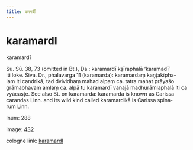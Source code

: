 ```yaml
---
title: करमर्दी
---
```


# karamardI

karamardī  <div n="P" />Su. Sū. 38, 73 (omitted in Bt.), Ḍa.: karamardī kṣīraphalā ‘karamadī’ <div n="lb" />iti loke. Śiva. Dr., phalavarga 11 (karamarda): karamardaṃ kaṇṭakīpha- <div n="lb" />lam iti candrikā, tad dvividhaṃ mahad alpaṃ ca. tatra mahat prāyaśo <div n="lb" />grāmabhavam amlaṃ ca. alpā tu karamardī vanajā madhurāmlaphalā iti ca <div n="lb" />vyācaṣṭe. See also Bt. on karamarda: karamarda is known as Carissa <div n="lb" />carandas Linn. and its wild kind called karamardikā is Carissa spina- <div n="lb" />rum Linn.

lnum: 288

image: [432](https://www.sanskrit-lexicon.uni-koeln.de/scans/csl-apidev/servepdf.php?dict=snp&page=432)

cologne link: [karamardI](https://sanskrit-lexicon.uni-koeln.de/scans/csl-apidev/getword.php?dict=snp&key=karamardI)

